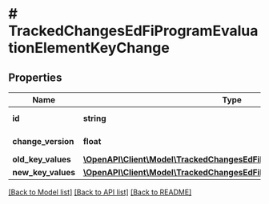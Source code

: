 # # TrackedChangesEdFiProgramEvaluationElementKeyChange

## Properties

Name | Type | Description | Notes
------------ | ------------- | ------------- | -------------
**id** | **string** | Resource identifier | [optional]
**change_version** | **float** | Change version | [optional]
**old_key_values** | [**\OpenAPI\Client\Model\TrackedChangesEdFiProgramEvaluationElementKey**](TrackedChangesEdFiProgramEvaluationElementKey.md) |  | [optional]
**new_key_values** | [**\OpenAPI\Client\Model\TrackedChangesEdFiProgramEvaluationElementKey**](TrackedChangesEdFiProgramEvaluationElementKey.md) |  | [optional]

[[Back to Model list]](../../README.md#models) [[Back to API list]](../../README.md#endpoints) [[Back to README]](../../README.md)
